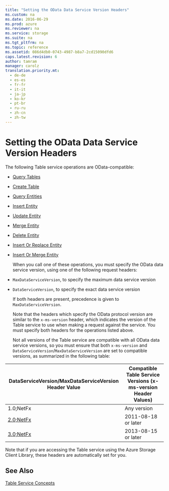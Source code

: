 ```yaml
---
title: "Setting the OData Data Service Version Headers"
ms.custom: na
ms.date: 2016-06-29
ms.prod: azure
ms.reviewer: na
ms.service: storage
ms.suite: na
ms.tgt_pltfrm: na
ms.topic: reference
ms.assetid: 086d4db0-0743-4987-b8a7-2cd15090dfd6
caps.latest.revision: 6
author: tamram
manager: carolz
translation.priority.mt: 
  - de-de
  - es-es
  - fr-fr
  - it-it
  - ja-jp
  - ko-kr
  - pt-br
  - ru-ru
  - zh-cn
  - zh-tw
---
```

# Setting the OData Data Service Version Headers
The following Table service operations are OData-compatible:  
  
- [Query Tables](Query-Tables.md)  
  
- [Create Table](Create-Table.md)  
  
- [Query Entities](Query-Entities.md)  
  
- [Insert Entity](Insert-Entity.md)  
  
- [Update Entity](Update-Entity2.md)  
  
- [Merge Entity](Merge-Entity.md)  
  
- [Delete Entity](Delete-Entity1.md)  
  
- [Insert Or Replace Entity](Insert-Or-Replace-Entity.md)  
  
- [Insert Or Merge Entity](Insert-Or-Merge-Entity.md)  
  
  When you call one of these operations, you must specify the OData data service version, using one of the following request headers:  
  
- `MaxDataServiceVersion`, to specify the maximum data service version  
  
- `DataServiceVersion`, to specify the exact data service version  
  
  If both headers are present, precedence is given to `MaxDataServiceVersion`.  
  
  Note that the headers which specify the OData protocol version are similar to the `x-ms-version` header, which indicates the version of the Table service to use when making a request against the service. You must specify both headers for the operations listed above.  
  
  Not all versions of the Table service are compatible with all OData data service versions, so you must ensure that both `x-ms-version` and `DataServiceVersion`/`MaxDataServiceVersion` are set to compatible versions, as summarized in the following table:  
  
|DataServiceVersion/MaxDataServiceVersion Header Value|Compatible Table Service Versions (x-ms-version Header Values)|  
|------------------------------------------------------------|------------------------------------------------------------------------|  
|1.0;NetFx|Any version|  
|[2.0;NetFx](http://www.odata.org/)|2011-08-18 or later|  
|[3.0;NetFx](http://www.odata.org/)|2013-08-15 or later|  
  
 Note that if you are accessing the Table service using the Azure Storage Client Library, these headers are automatically set for you.  
  
## See Also  
 [Table Service Concepts](Table-Service-Concepts.md)
